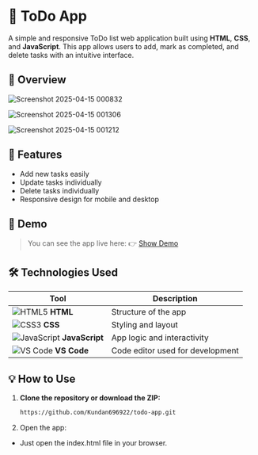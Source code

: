 # 📝 ToDo App

A simple and responsive ToDo list web application built using **HTML**, **CSS**, and **JavaScript**. This app allows users to add, mark as completed, and delete tasks with an intuitive interface.


## 📸 Overview

![Screenshot 2025-04-15 000832](https://github.com/user-attachments/assets/7ad0ab58-e746-4fc4-b39c-d3ac7c6ceb0e)

![Screenshot 2025-04-15 001306](https://github.com/user-attachments/assets/3bfda1cc-40e9-4019-b232-f6e8a8e56ab2)

![Screenshot 2025-04-15 001212](https://github.com/user-attachments/assets/a249237c-08a6-4fec-a72b-9aef7f7e3490)

## 🚀 Features

- Add new tasks easily
- Update tasks individually
- Delete tasks individually
- Responsive design for mobile and desktop

## 🚀 Demo

> You can see the app live here: 👉 [Show Demo](https://todo-app6969.netlify.app/)

## 🛠️ Technologies Used

| Tool              | Description              |
|------------------|--------------------------|
| ![HTML5](https://img.icons8.com/color/24/html-5--v1.png) **HTML** | Structure of the app |
| ![CSS3](https://img.icons8.com/color/24/css3.png) **CSS**   | Styling and layout    |
| ![JavaScript](https://img.icons8.com/color/24/javascript--v1.png) **JavaScript** | App logic and interactivity |
| ![VS Code](https://img.icons8.com/color/24/visual-studio-code-2019.png) **VS Code** | Code editor used for development |

## 💡 How to Use

1. **Clone the repository or download the ZIP:**

   ```bash
   https://github.com/Kundan696922/todo-app.git
2. Open the app:

  - Just open the index.html file in your browser.

